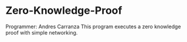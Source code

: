 # Zero-Knowledge-Proof
Programmer: Andres Carranza
This program executes a zero knowledge proof with simple networking.
